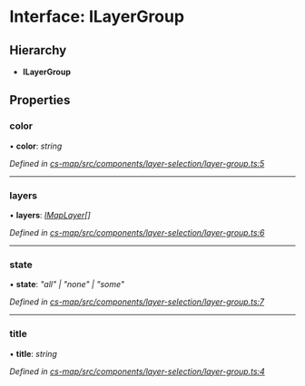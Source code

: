 # Interface: ILayerGroup

## Hierarchy

* **ILayerGroup**

## Properties

###  color

• **color**: *string*

*Defined in [cs-map/src/components/layer-selection/layer-group.ts:5](https://github.com/TNOCS/csnext/blob/dad76c19/packages/cs-map/src/components/layer-selection/layer-group.ts#L5)*

___

###  layers

• **layers**: *[IMapLayer](_cs_map_src_classes_imap_layer_.imaplayer.md)[]*

*Defined in [cs-map/src/components/layer-selection/layer-group.ts:6](https://github.com/TNOCS/csnext/blob/dad76c19/packages/cs-map/src/components/layer-selection/layer-group.ts#L6)*

___

###  state

• **state**: *"all" | "none" | "some"*

*Defined in [cs-map/src/components/layer-selection/layer-group.ts:7](https://github.com/TNOCS/csnext/blob/dad76c19/packages/cs-map/src/components/layer-selection/layer-group.ts#L7)*

___

###  title

• **title**: *string*

*Defined in [cs-map/src/components/layer-selection/layer-group.ts:4](https://github.com/TNOCS/csnext/blob/dad76c19/packages/cs-map/src/components/layer-selection/layer-group.ts#L4)*
